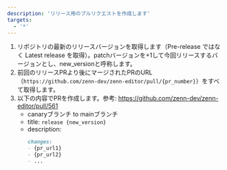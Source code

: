 ```yaml
---
description: 'リリース用のプルリクエストを作成します'
targets:
  - '*'
---
```


1. リポジトリの最新のリリースバージョンを取得します（Pre-release ではなく Latest release を取得）。patchバージョンを+1して今回リリースするバージョンとし、new_versionと呼称します。
2. 前回のリリースPRより後にマージされたPRのURL（`https://github.com/zenn-dev/zenn-editor/pull/{pr_number}`）をすべて取得します。
3. 以下の内容でPRを作成します。参考: https://github.com/zenn-dev/zenn-editor/pull/561
    - canaryブランチ to mainブランチ
    - title: `release {new_version}`
    - description:
        ```md
        changes:
        - {pr_url1}
        - {pr_url2}
        - ...
        ```
